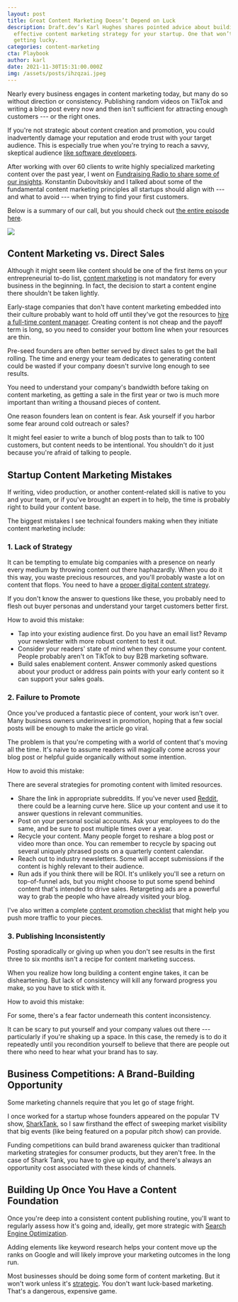 ```yaml
---
layout: post
title: Great Content Marketing Doesn’t Depend on Luck
description: Draft.dev’s Karl Hughes shares pointed advice about building an
  effective content marketing strategy for your startup. One that won’t require
  getting lucky.
categories: content-marketing
cta: Playbook
author: karl
date: 2021-11-30T15:31:00.000Z
img: /assets/posts/ihzqzai.jpeg
---
```

Nearly every business engages in content marketing today, but many do so without direction or consistency. Publishing random videos on TikTok and writing a blog post every now and then isn't sufficient for attracting enough customers --- or the right ones.

If you're not strategic about content creation and promotion, you could inadvertently damage your reputation and erode trust with your target audience. This is especially true when you're trying to reach a savvy, skeptical audience [like software developers](https://draft.dev/learn/developer-marketing).

After working with over 60 clients to write highly specialized marketing content over the past year, I went on [Fundraising Radio to share some of our insights](https://www.fundraisingradio.com/Karl-Hughes/). Konstantin Dubovitskiy and I talked about some of the fundamental content marketing principles all startups should align with --- and what to avoid --- when trying to find your first customers.

Below is a summary of our call, but you should check out [the entire episode here](https://www.fundraisingradio.com/Karl-Hughes/).

![](https://lh5.googleusercontent.com/05_ejhHhGibKVX3mNXpkNm3-jn8eSBN8_NaNek9A20Mvq6nz2LVGQKnNID83PfAuo9DOs2v6lKlrdr3s9Mk0Mcg6I_jJaZg1S4U2ssJGDYUnY4Y5ux0KZqVJ7oOXDvX5l6PeWhT8)

## Content Marketing vs. Direct Sales 

Although it might seem like content should be one of the first items on your entrepreneurial to-do list, [content marketing](https://draft.dev/learn/content-marketing-at-early-stage-startups) is not mandatory for every business in the beginning. In fact, the decision to start a content engine there shouldn't be taken lightly.

Early-stage companies that don't have content marketing embedded into their culture probably want to hold off until they've got the resources to [hire a full-time content manager](https://draft.dev/learn/content-creation-agency). Creating content is not cheap and the payoff term is long, so you need to consider your bottom line when your resources are thin.

Pre-seed founders are often better served by direct sales to get the ball rolling. The time and energy your team dedicates to generating content could be wasted if your company doesn't survive long enough to see results.

You need to understand your company's bandwidth before taking on content marketing, as getting a sale in the first year or two is much more important than writing a thousand pieces of content.

One reason founders lean on content is fear. Ask yourself if you harbor some fear around cold outreach or sales?

It might feel easier to write a bunch of blog posts than to talk to 100 customers, but content needs to be intentional. You shouldn't do it just because you're afraid of talking to people.

## Startup Content Marketing Mistakes

If writing, video production, or another content-related skill is native to you and your team, or if you've brought an expert in to help, the time is probably right to build your content base.

The biggest mistakes I see technical founders making when they initiate content marketing include:

### 1. Lack of Strategy 

It can be tempting to emulate big companies with a presence on nearly every medium by throwing content out there haphazardly. When you do it this way, you waste precious resources, and you'll probably waste a lot on content that flops. You need to have a [proper digital content strategy](https://draft.dev/learn/digital-content-strategy). 

If you don't know the answer to questions like these, you probably need to flesh out buyer personas and understand your target customers better first.

How to avoid this mistake: 

* Tap into your existing audience first. Do you have an email list? Revamp your newsletter with more robust content to test it out.
* Consider your readers' state of mind when they consume your content. People probably aren't on TikTok to buy B2B marketing software.
* Build sales enablement content. Answer commonly asked questions about your product or address pain points with your early content so it can support your sales goals.

### 2. Failure to Promote  

Once you've produced a fantastic piece of content, your work isn't over. Many business owners underinvest in promotion, hoping that a few social posts will be enough to make the article go viral.

The problem is that you're competing with a world of content that's moving all the time. It's naive to assume readers will magically come across your blog post or helpful guide organically without some intention.

How to avoid this mistake:

There are several strategies for promoting content with limited resources.

* Share the link in appropriate subreddits. If you've never used [Reddit](https://www.searchenginejournal.com/social-media/reddit-guide/), there could be a learning curve here. Slice up your content and use it to answer questions in relevant communities.
* Post on your personal social accounts. Ask your employees to do the same, and be sure to post multiple times over a year.
* Recycle your content. Many people forget to reshare a blog post or video more than once. You can remember to recycle by spacing out several uniquely phrased posts on a quarterly content calendar.
* Reach out to industry newsletters. Some will accept submissions if the content is highly relevant to their audience.
* Run ads if you think there will be ROI. It's unlikely you'll see a return on top-of-funnel ads, but you might choose to put some spend behind content that's intended to drive sales. Retargeting ads are a powerful way to grab the people who have already visited your blog.

I've also written a complete [content promotion checklist](https://draft.dev/learn/promotion) that might help you push more traffic to your pieces.

### 3. Publishing Inconsistently

Posting sporadically or giving up when you don't see results in the first three to six months isn't a recipe for content marketing success.

When you realize how long building a content engine takes, it can be disheartening. But lack of consistency will kill any forward progress you make, so you have to stick with it.

How to avoid this mistake: 

For some, there's a fear factor underneath this content inconsistency.

It can be scary to put yourself and your company values out there --- particularly if you're shaking up a space. In this case, the remedy is to do it repeatedly until you recondition yourself to believe that there are people out there who need to hear what your brand has to say.

## Business Competitions: A Brand-Building Opportunity

Some marketing channels require that you let go of stage fright.

I once worked for a startup whose founders appeared on the popular TV show, [SharkTank](https://abc.com/shows/shark-tank), so I saw firsthand the effect of sweeping market visibility that big events (like being featured on a popular pitch show) can provide.

Funding competitions can build brand awareness quicker than traditional marketing strategies for consumer products, but they aren't free. In the case of Shark Tank, you have to give up equity, and there's always an opportunity cost associated with these kinds of channels.

## Building Up Once You Have a Content Foundation 

Once you're deep into a consistent content publishing routine, you'll want to regularly assess how it's going and, ideally, get more strategic with [Search Engine Optimization](https://draft.dev/learn/finding-a-b2b-seo-agency-that-works-for-you). 

Adding elements like keyword research helps your content move up the ranks on Google and will likely improve your marketing outcomes in the long run.

Most businesses should be doing some form of content marketing. But it won't work unless it's [strategic](https://draft.dev/learn/content-marketing-at-early-stage-startups). You don't want luck-based marketing. That's a dangerous, expensive game.